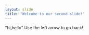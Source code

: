 ```yaml
---
layout: slide
title: "Welcome to our second slide!"
---
```

"hi,hello"
Use the left arrow to go back!
